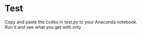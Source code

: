 # Test  

Copy and paste the codes in test.py to your Anaconda notebook.  
Run it and see what you get with only 
